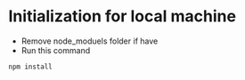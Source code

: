 # Initialization for local machine
- Remove node_moduels folder if have
- Run this command
```
npm install
```
